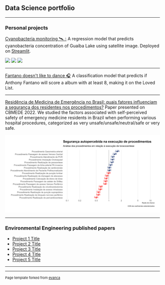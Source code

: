 ## Data Science portfolio

---

### Personal projects

[Cyanobacteria monitoring 
🛰️ 💧](https://github.com/danielbrito91/cyanobacteria-monitoring)
A regression model that predicts cyanobacteria concentration of Guaíba Lake using satellite image. Deployed on [Streamlit](https://danielbrito91-cyanobacteria-monitoring-app-q9d98u.streamlit.app/).

[![](https://img.shields.io/badge/Python-white?logo=Python)](#) [![](https://img.shields.io/badge/Jupyter-white?logo=Jupyter)](#) [![](https://img.shields.io/badge/Google-Earth_Engine-white?logo=Jupyter)](#)

---
[Fantano doesn't like to dance 🎧](https://danielbrito.netlify.app/post/2021-07-24-fantano-doesn-t-like-to-dance-a-classification-model-on-needle-drop-s-reviews/)
A classification model that predicts if Anthony Fantano will score a album with at least 8, making it on the Loved List.

---
[Residência de Medicina de Emergência no Brasil: quais fatores influenciam a segurança dos residentes nos procedimentos?](https://github.com/danielbrito91/resemer)
Paper presented on CBMEDE 2022. We studied the factors associated with self-perceived safety of emergency medicine residents in Brazil when performing various hospital procedures, categorized as very unsafe/unsafe/neutral/safe or very safe.

<img src="images/procedimentos.png?raw=true"/>

---

### Environmental Engineering published papers

- [Project 1 Title](http://example.com/)
- [Project 2 Title](http://example.com/)
- [Project 3 Title](http://example.com/)
- [Project 4 Title](http://example.com/)
- [Project 5 Title](http://example.com/)

---




---
<p style="font-size:11px">Page template forked from <a href="https://github.com/evanca/quick-portfolio">evanca</a></p>
<!-- Remove above link if you don't want to attibute -->
